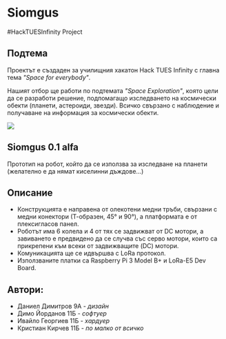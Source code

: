 # Siomgus
#HackTUESInfinity Project

## Подтема
Проектът е създаден за училищния хакатон Hack TUES Infinity с главна тема *"Space for everybody"*.

Нашият отбор ще работи по подтемата *"Space Exploration"*, която цели да се разработи решение, подпомагащо изследването на космически обекти (планети, астероиди, звезди). Всичко свързано с наблюдение и получаване на информация за космически обекти.

![](https://scontent.fsof8-1.fna.fbcdn.net/v/t39.30808-6/275656284_4909951995761290_4022342664248933558_n.png?_nc_cat=107&ccb=1-5&_nc_sid=730e14&_nc_ohc=tLecpEJRWFMAX8aPol0&_nc_ht=scontent.fsof8-1.fna&oh=00_AT-eE_EguFLdkFwg37eFFnJLcreLI8nJXZQTCNT5KIfYbA&oe=623186B3)
## Siomgus 0.1 alfa 
Прототип на робот, който да се използва за изследване на планети (желателно е да нямат киселинни дъждове...) 
## Описание
- Конструкцията е направена от олекотени медни тръби, свързани с медни конектори (Т-образен, 45° и 90°), а платформата е от плексигласов панел. 
- Роботът има 6 колела и 4 от тях се задвижват от DC мотори, а завиването е предвидено да се случва със серво мотори, които са прикрепени към всеки от задвижващите (DC) мотори. 
- Комуникацията ще се идвършва с LoRa протокол. 
- Използваните платки са Raspberry Pi 3 Model B+ и LoRa-E5 Dev Board.
## Автори:
- Даниел Димитров 9А - *дизайн*
- Димо Йорданов 11Б - *софтуер*
- Ивайло Георгиев 11Б - *хардуер*
- Кристиан Кирчев 11Б - *по малко от всичко*
